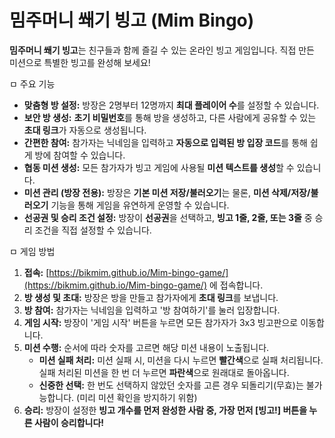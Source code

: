 # 밈주머니 쐐기 빙고 (Mim Bingo)

**밈주머니 쐐기 빙고**는 친구들과 함께 즐길 수 있는 온라인 빙고 게임입니다. 직접 만든 미션으로 특별한 빙고를 완성해 보세요!

ㅁ 주요 기능

* **맞춤형 방 설정:** 방장은 2명부터 12명까지 **최대 플레이어 수**를 설정할 수 있습니다.
* **보안 방 생성:** **초기 비밀번호**를 통해 방을 생성하고, 다른 사람에게 공유할 수 있는 **초대 링크**가 자동으로 생성됩니다.
* **간편한 참여:** 참가자는 닉네임을 입력하고 **자동으로 입력된 방 입장 코드**를 통해 쉽게 방에 참여할 수 있습니다.
* **협동 미션 생성:** 모든 참가자가 빙고 게임에 사용될 **미션 텍스트를 생성**할 수 있습니다.
* **미션 관리 (방장 전용):** 방장은 **기본 미션 저장/불러오기**는 물론, **미션 삭제/저장/불러오기** 기능을 통해 게임을 유연하게 운영할 수 있습니다.
* **선공권 및 승리 조건 설정:** 방장이 **선공권**을 선택하고, **빙고 1줄, 2줄, 또는 3줄** 중 승리 조건을 직접 설정할 수 있습니다.

ㅁ 게임 방법

1.  **접속:** [https://bikmim.github.io/Mim-bingo-game/](https://bikmim.github.io/Mim-bingo-game/) 에 접속합니다.
2.  **방 생성 및 초대:** 방장은 방을 만들고 참가자에게 **초대 링크**를 보냅니다.
3.  **방 참여:** 참가자는 닉네임을 입력하고 '방 참여하기'를 눌러 입장합니다.
4.  **게임 시작:** 방장이 '게임 시작' 버튼을 누르면 모든 참가자가 3x3 빙고판으로 이동합니다.
5.  **미션 수행:** 순서에 따라 숫자를 고르면 해당 미션 내용이 노출됩니다.
    * **미션 실패 처리:** 미션 실패 시, 미션을 다시 누르면 **빨간색**으로 실패 처리됩니다. 실패 처리된 미션을 한 번 더 누르면 **파란색**으로 원래대로 돌아옵니다.
    * **신중한 선택:** 한 번도 선택하지 않았던 숫자를 고른 경우 되돌리기(무효)는 불가능합니다. (미리 미션 확인을 방지하기 위함)
6.  **승리:** 방장이 설정한 **빙고 개수를 먼저 완성한 사람 중, 가장 먼저 [빙고!] 버튼을 누른 사람이 승리합니다!**

